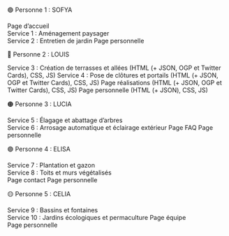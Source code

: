 🟢 Personne 1 : SOFYA 

Page d’accueil  
Service 1 : Aménagement paysager  
Service 2 : Entretien de jardin 
Page personnelle

🔵 Personne 2 : LOUIS 

Service 3 : Création de terrasses et allées (HTML (+ JSON, OGP et Twitter Cards), CSS, JS)
Service 4 : Pose de clôtures et portails  (HTML (+ JSON, OGP et Twitter Cards), CSS, JS)
Page réalisations (HTML (+ JSON, OGP et Twitter Cards), CSS, JS)
Page personnelle (HTML (+ JSON), CSS, JS)

🟠 Personne 3 : LUCIA 

Service 5 : Élagage et abattage d’arbres  
Service 6 : Arrosage automatique et éclairage extérieur 
Page FAQ 
Page personnelle

🟣 Personne 4 : ELISA 

Service 7 : Plantation et gazon  
Service 8 : Toits et murs végétalisés  
Page contact 
Page personnelle

🟡 Personne 5 : CELIA 

Service 9 : Bassins et fontaines  
Service 10 : Jardins écologiques et permaculture 
Page équipe  
Page personnelle
